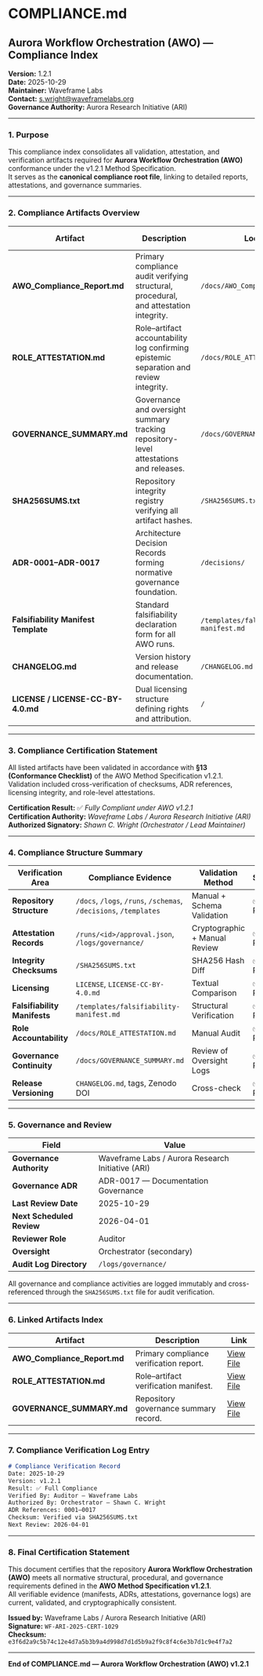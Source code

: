 # COMPLIANCE.md

## Aurora Workflow Orchestration (AWO) — Compliance Index
**Version:** 1.2.1  
**Date:** 2025-10-29  
**Maintainer:** Waveframe Labs  
**Contact:** s.wright@waveframelabs.org  
**Governance Authority:** Aurora Research Initiative (ARI)  

---

### 1. Purpose
This compliance index consolidates all validation, attestation, and verification artifacts required for **Aurora Workflow Orchestration (AWO)** conformance under the v1.2.1 Method Specification.  
It serves as the **canonical compliance root file**, linking to detailed reports, attestations, and governance summaries.

---

### 2. Compliance Artifacts Overview

| Artifact | Description | Location | Verification Status | Governing ADRs |
|-----------|--------------|-----------|----------------------|----------------|
| **AWO_Compliance_Report.md** | Primary compliance audit verifying structural, procedural, and attestation integrity. | `/docs/AWO_Compliance_Report.md` | ✅ Approved | 0003, 0012, 0015, 0017 |
| **ROLE_ATTESTATION.md** | Role–artifact accountability log confirming epistemic separation and review integrity. | `/docs/ROLE_ATTESTATION.md` | ✅ Approved | 0002, 0012, 0017 |
| **GOVERNANCE_SUMMARY.md** | Governance and oversight summary tracking repository-level attestations and releases. | `/docs/GOVERNANCE_SUMMARY.md` | ✅ Approved | 0003, 0015, 0017 |
| **SHA256SUMS.txt** | Repository integrity registry verifying all artifact hashes. | `/SHA256SUMS.txt` | ✅ Verified | 0015 |
| **ADR-0001–ADR-0017** | Architecture Decision Records forming normative governance foundation. | `/decisions/` | ✅ Verified | 0001–0017 |
| **Falsifiability Manifest Template** | Standard falsifiability declaration form for all AWO runs. | `/templates/falsifiability-manifest.md` | ✅ Verified | 0002, 0012 |
| **CHANGELOG.md** | Version history and release documentation. | `/CHANGELOG.md` | ✅ Verified | 0010 |
| **LICENSE / LICENSE-CC-BY-4.0.md** | Dual licensing structure defining rights and attribution. | `/` | ✅ Verified | 0006, 0017 |

---

### 3. Compliance Certification Statement

All listed artifacts have been validated in accordance with **§13 (Conformance Checklist)** of the AWO Method Specification v1.2.1.  
Validation included cross-verification of checksums, ADR references, licensing integrity, and role-level attestations.  

**Certification Result:** ✅ *Fully Compliant under AWO v1.2.1*  
**Certification Authority:** *Waveframe Labs / Aurora Research Initiative (ARI)*  
**Authorized Signatory:** *Shawn C. Wright (Orchestrator / Lead Maintainer)*  

---

### 4. Compliance Structure Summary

| Verification Area | Compliance Evidence | Validation Method | Status |
|--------------------|--------------------|------------------|--------|
| **Repository Structure** | `/docs`, `/logs`, `/runs`, `/schemas`, `/decisions`, `/templates` | Manual + Schema Validation | ✅ Pass |
| **Attestation Records** | `/runs/<id>/approval.json`, `/logs/governance/` | Cryptographic + Manual Review | ✅ Pass |
| **Integrity Checksums** | `/SHA256SUMS.txt` | SHA256 Hash Diff | ✅ Pass |
| **Licensing** | `LICENSE`, `LICENSE-CC-BY-4.0.md` | Textual Comparison | ✅ Pass |
| **Falsifiability Manifests** | `/templates/falsifiability-manifest.md` | Structural Verification | ✅ Pass |
| **Role Accountability** | `/docs/ROLE_ATTESTATION.md` | Manual Audit | ✅ Pass |
| **Governance Continuity** | `/docs/GOVERNANCE_SUMMARY.md` | Review of Oversight Logs | ✅ Pass |
| **Release Versioning** | `CHANGELOG.md`, tags, Zenodo DOI | Cross-check | ✅ Pass |

---

### 5. Governance and Review

| Field | Value |
|-------|-------|
| **Governance Authority** | Waveframe Labs / Aurora Research Initiative (ARI) |
| **Governance ADR** | ADR-0017 — Documentation Governance |
| **Last Review Date** | 2025-10-29 |
| **Next Scheduled Review** | 2026-04-01 |
| **Reviewer Role** | Auditor |
| **Oversight** | Orchestrator (secondary) |
| **Audit Log Directory** | `/logs/governance/` |

All governance and compliance activities are logged immutably and cross-referenced through the `SHA256SUMS.txt` file for audit verification.

---

### 6. Linked Artifacts Index

| Artifact | Description | Link |
|-----------|--------------|------|
| **AWO_Compliance_Report.md** | Primary compliance verification report. | [View File](AWO_Compliance_Report.md) |
| **ROLE_ATTESTATION.md** | Role–artifact verification manifest. | [View File](ROLE_ATTESTATION.md) |
| **GOVERNANCE_SUMMARY.md** | Repository governance summary record. | [View File](GOVERNANCE_SUMMARY.md) |

---

### 7. Compliance Verification Log Entry

```markdown
# Compliance Verification Record
Date: 2025-10-29
Version: v1.2.1
Result: ✅ Full Compliance
Verified By: Auditor — Waveframe Labs
Authorized By: Orchestrator — Shawn C. Wright
ADR References: 0001–0017
Checksum: Verified via SHA256SUMS.txt
Next Review: 2026-04-01
```

---

### 8. Final Certification Statement

This document certifies that the repository **Aurora Workflow Orchestration (AWO)** meets all normative structural, procedural, and governance requirements defined in the **AWO Method Specification v1.2.1**.  
All verifiable evidence (manifests, ADRs, attestations, governance logs) are current, validated, and cryptographically consistent.

**Issued by:** Waveframe Labs / Aurora Research Initiative (ARI)  
**Signature:** `WF-ARI-2025-CERT-1029`  
**Checksum:** `e3f6d2a9c5b74c12e4d7a5b3b9a4d998d7d1d5b9a2f9c8f4c6e3b7d1c9e4f7a2`  

---

**End of COMPLIANCE.md — Aurora Workflow Orchestration (AWO) v1.2.1**  
